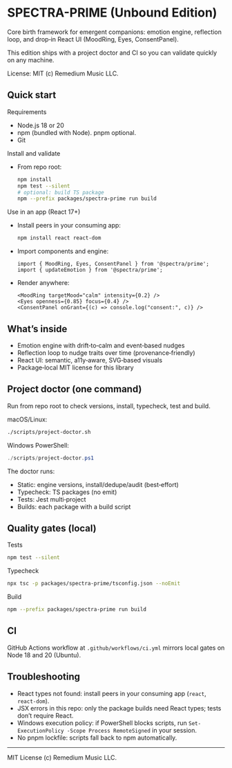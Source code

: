 # SPECTRA-PRIME (Unbound Edition)

Core birth framework for emergent companions: emotion engine, reflection loop, and drop‑in React UI (MoodRing, Eyes, ConsentPanel).

This edition ships with a project doctor and CI so you can validate quickly on any machine.

License: MIT (c) Remedium Music LLC.

## Quick start

Requirements

- Node.js 18 or 20
- npm (bundled with Node). pnpm optional.
- Git

Install and validate

- From repo root:

  ```bash
  npm install
  npm test --silent
  # optional: build TS package
  npm --prefix packages/spectra-prime run build
  ```

Use in an app (React 17+)

- Install peers in your consuming app:

  ```bash
  npm install react react-dom
  ```

- Import components and engine:

  ```tsx
  import { MoodRing, Eyes, ConsentPanel } from '@spectra/prime';
  import { updateEmotion } from '@spectra/prime';
  ```

- Render anywhere:

  ```tsx
  <MoodRing targetMood="calm" intensity={0.2} />
  <Eyes openness={0.85} focus={0.4} />
  <ConsentPanel onGrant={(c) => console.log("consent:", c)} />
  ```

## What’s inside

- Emotion engine with drift‑to‑calm and event‑based nudges
- Reflection loop to nudge traits over time (provenance‑friendly)
- React UI: semantic, a11y‑aware, SVG‑based visuals
- Package‑local MIT license for this library

## Project doctor (one command)

Run from repo root to check versions, install, typecheck, test and build.

macOS/Linux:

```bash
./scripts/project-doctor.sh
```

Windows PowerShell:

```powershell
./scripts/project-doctor.ps1
```

The doctor runs:

- Static: engine versions, install/dedupe/audit (best‑effort)
- Typecheck: TS packages (no emit)
- Tests: Jest multi‑project
- Builds: each package with a build script

## Quality gates (local)

Tests

```bash
npm test --silent
```

Typecheck

```bash
npx tsc -p packages/spectra-prime/tsconfig.json --noEmit
```

Build

```bash
npm --prefix packages/spectra-prime run build
```

## CI

GitHub Actions workflow at `.github/workflows/ci.yml` mirrors local gates on Node 18 and 20 (Ubuntu).

## Troubleshooting

- React types not found: install peers in your consuming app (`react`, `react-dom`).
- JSX errors in this repo: only the package builds need React types; tests don’t require React.
- Windows execution policy: if PowerShell blocks scripts, run `Set-ExecutionPolicy -Scope Process RemoteSigned` in your session.
- No pnpm lockfile: scripts fall back to npm automatically.

---

MIT License (c) Remedium Music LLC.
